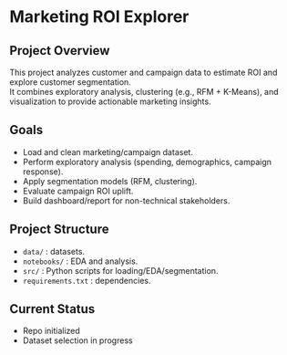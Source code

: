# Marketing ROI Explorer

## Project Overview
This project analyzes customer and campaign data to estimate ROI and explore customer segmentation.  
It combines exploratory analysis, clustering (e.g., RFM + K-Means), and visualization to provide actionable marketing insights.

## Goals
- Load and clean marketing/campaign dataset.
- Perform exploratory analysis (spending, demographics, campaign response).
- Apply segmentation models (RFM, clustering).
- Evaluate campaign ROI uplift.
- Build dashboard/report for non-technical stakeholders.


## Project Structure
- `data/` : datasets.
- `notebooks/` : EDA and analysis.
- `src/` : Python scripts for loading/EDA/segmentation.
- `requirements.txt` : dependencies.

## Current Status
- Repo initialized
- Dataset selection in progress